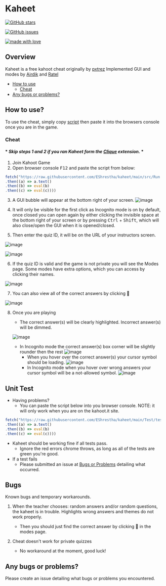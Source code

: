 # Kaheet

[![GitHub stars](https://img.shields.io/github/stars/EShrestha/kaheet?style=for-the-badge&logo=appveyor)](https://github.com/EShrestha/kaheet/stargazers)

[![GitHub issues](https://img.shields.io/github/issues/EShrestha/kaheet?style=for-the-badge)](https://github.com/EShrestha/kaheet/issues)

[![made with love](https://img.shields.io/badge/made%20with-%F0%9F%92%99-blue?style=for-the-badge)](https://github.com/EShrestha/kaheet)

## Overview

Kaheet is a free kahoot cheat originally by [pxtrez](https://github.com/pxtrez)
Implemented GUI and modes by [Airdik](https://github.com/Airdik) and [Ratel](https://github.com/Ratel8989)

- [How to use](#how-to-use)
    * [Cheat](#Cheat)
- [Any bugs or problems?](#any-bugs-or-problems)

## How to use?

To use the cheat, simply copy [script](#Cheat) then paste it into the browsers console once you are in the game.

### Cheat

#### * *Skip steps 1 and 2 if you ran Kaheet form the <a href="https://chrome.google.com/webstore/detail/clique/nbafoaenjgkjlailomhmjofnbkjeickb" target="_blank">Clique</a> extension.* *
1. Join Kahoot Game
2. Open browser console <kbd>F12</kbd> and paste the script from below:

```ts
fetch("https://raw.githubusercontent.com/EShrestha/kaheet/main/src/Run.js")
.then((a) => a.text()
.then((b) => eval(b)
.then((c) => eval(c))))
```
3. A GUI bubble will appear at the bottom right of your screen.
![image](./docs/bubble.png)

4. It will only be visible for the first click as Incognito mode is on by default, once closed you can open again by either clicking the invisible space at the bottom right of your screen or by pressing <kbd>Ctrl</kbd> + <kbd>Shift</kbd>, which will also close/open the GUI when it is opened/closed.

5. Then enter the quiz ID, it will be on the URL of your instructors screen.

![image](./docs/quizIdUrl.png)

![image](./docs/enterQuizId.png)

6. If the quiz ID is valid and the game is not private you will see the Modes page. Some modes have extra options, which you can access by clicking their names.

![image](./docs/chooseModes.png)

7. You can also view all of the correct answers by clicking 📑

![image](./docs/viewAllAnswers.png)


8. Once you are playing
    - The correct answer(s) will be clearly highlighted. Incorrect answer(s) will be dimmed.

    ![image](./docs/example.png)

    - In Incognito mode the correct answer(s) box corner will be slightly rounder then the rest ![image](./docs/exampleRoundCorners.png) 
        * When you hover over the correct answer(s) your cursor symbol should be loading. ![image](./docs/exampleCorrectCursor.png)
        * In Incognito mode when you hover over wrong answers your cursor symbol will be a not-allowed symbol. ![image](./docs/exampleIncorrectCursor.png)



## Unit Test

- Having problems?
    * You can paste the script below into you browser console. NOTE: it will only work when you are on the kahoot.it site.

```ts
fetch("https://raw.githubusercontent.com/EShrestha/kaheet/main/Test/testRunner.js")
.then((a) => a.text()
.then((b) => eval(b)
.then((c) => eval(c))))
```
- Kaheet should be working fine if all tests pass.
    * Ignore the red errors chrome throws, as long as all of the tests are green you're good. 
- If a test fails
    * Please submitted an issue at [Bugs or Problems](#any-bugs-or-problems) detailing what occurred.

## Bugs

Known bugs and temporary workarounds.

1. When the teacher chooses: random answers and/or random questions, the kaheet is in trouble. Highlights wrong answers and themes do not work properly. 
    * Then you should just find the correct answer by clicking 📑 in the modes page.

2. Cheat doesn't work for private quizzes
    * No workaround at the moment, good luck!

## Any bugs or problems?

Please create an issue detailing what bugs or problems you encountered.
